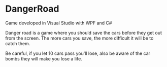 # DangerRoad

Game developed in Visual Studio with WPF and C#

Danger road is a game where you should save the cars before they get out from the screen. The more cars you save, the more difficult it will be to catch them. 

Be careful, if you let 10 cars pass you'll lose, also be aware of the car bombs they will make you lose a life.


